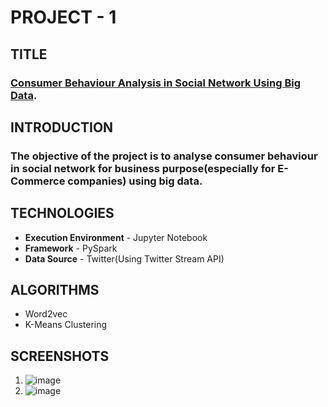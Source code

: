 # PROJECT - 1
## TITLE
### [Consumer Behaviour Analysis in Social Network Using Big Data](https://github.com/Mage1507/Projects/blob/a22fdec75fdf5f3378043f47cecddbdf4388b150/Consumer%20Behaviour).

## INTRODUCTION
### The objective of the project is to analyse consumer behaviour in social network for business purpose(especially for E-Commerce companies) using big data.

## TECHNOLOGIES
- **Execution Environment** - Jupyter Notebook
- **Framework** - PySpark
- **Data Source** - Twitter(Using Twitter Stream API)

## ALGORITHMS
- Word2vec
- K-Means Clustering

## SCREENSHOTS
1. ![image](https://user-images.githubusercontent.com/63550437/113381595-00f2e900-939d-11eb-974e-b757ce47bd60.png)
2. ![image](https://user-images.githubusercontent.com/63550437/113381965-ed944d80-939d-11eb-875b-e5a25696321b.png)




                  
